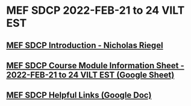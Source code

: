 #  MEF SDCP 2022-FEB-21 to 24 VILT EST

## [MEF SDCP Introduction - Nicholas Riegel](https://docs.google.com/presentation/d/1dDd9z5g9wYJKA0nkQ3nePmTewDzV1EeT4feaJpl1iT0/edit?usp=sharing)

## [MEF SDCP Course Module Information Sheet - 2022-FEB-21 to 24 VILT EST (Google Sheet)](https://docs.google.com/spreadsheets/d/1e6fKSCtgtMhY7GtzlsY657gFT3yIgLcf3qrGAdbgyy0/edit?usp=sharing)

## [MEF SDCP Helpful Links (Google Doc)](https://docs.google.com/document/d/1CEhzOy3CoO7A5GLpZ-TgOyks7mE6EZ4iq-6ft3hRnw0/edit?usp=sharing)

